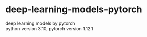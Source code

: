 # deep-learning-models-pytorch
deep learning models by pytorch  
python version 3.10, pytorch version 1.12.1
